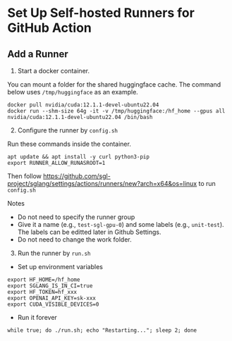 # Set Up Self-hosted Runners for GitHub Action

## Add a Runner

1. Start a docker container.

You can mount a folder for the shared huggingface cache. The command below uses `/tmp/huggingface` as an example.

```
docker pull nvidia/cuda:12.1.1-devel-ubuntu22.04
docker run --shm-size 64g -it -v /tmp/huggingface:/hf_home --gpus all nvidia/cuda:12.1.1-devel-ubuntu22.04 /bin/bash
```

2. Configure the runner by `config.sh`

Run these commands inside the container.

```
apt update && apt install -y curl python3-pip
export RUNNER_ALLOW_RUNASROOT=1
```

Then follow https://github.com/sgl-project/sglang/settings/actions/runners/new?arch=x64&os=linux to run `config.sh`

Notes
- Do not need to specify the runner group
- Give it a name (e.g., `test-sgl-gpu-0`) and some labels (e.g., `unit-test`). The labels can be editted later in Github Settings.
- Do not need to change the work folder.

3. Run the runner by `run.sh`

- Set up environment variables
```
export HF_HOME=/hf_home
export SGLANG_IS_IN_CI=true
export HF_TOKEN=hf_xxx
export OPENAI_API_KEY=sk-xxx
export CUDA_VISIBLE_DEVICES=0
```

- Run it forever
```
while true; do ./run.sh; echo "Restarting..."; sleep 2; done
```